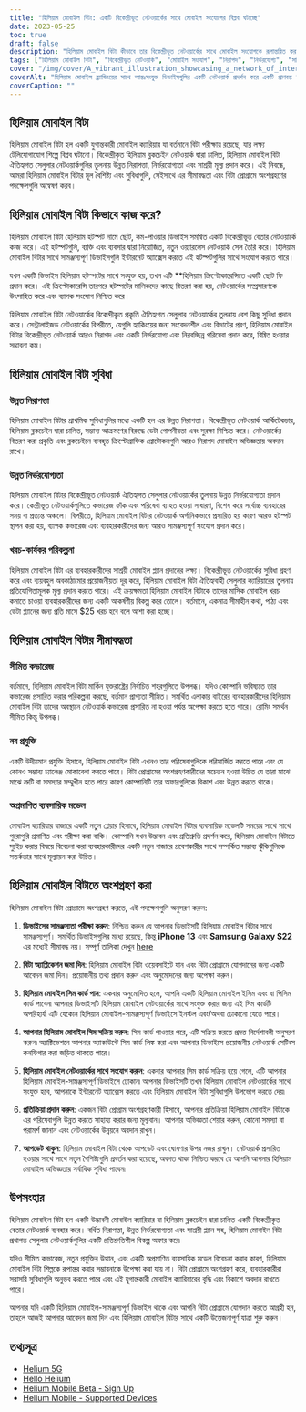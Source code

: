 ```yaml
---
title: "হিলিয়াম মোবাইল বিটা: একটি বিকেন্দ্রীভূত নেটওয়ার্কের সাথে মোবাইল সংযোগের বিপ্লব ঘটাচ্ছে"
date: 2023-05-25
toc: true
draft: false
description: "হিলিয়াম মোবাইল বিটা কীভাবে তার বিকেন্দ্রীভূত নেটওয়ার্কের সাথে মোবাইল সংযোগকে রূপান্তরিত করছে, ব্যবহারকারীদের জন্য নিরাপত্তা, নির্ভরযোগ্যতা এবং সামর্থ্য নিশ্চিত করছে তা আবিষ্কার করুন।"
tags: ["হিলিয়াম মোবাইল বিটা", "বিকেন্দ্রীভূত নেটওয়ার্ক", "মোবাইল সংযোগ", "নিরাপদ", "নির্ভরযোগ্য", "সাশ্রয়ী মূল্যের পরিকল্পনা", "হিলিয়াম হটস্পট", "হিলিয়াম ব্লকচেইন", "বিটা প্রোগ্রাম", "তারবিহীন যোগাযোগ", "সেলুলার নেটওয়ার্ক", "মোবাইল ক্যারিয়ার", "উদ্ভাবন", "প্রযুক্তি", "নেটওয়ার্ক সম্প্রসারণ", "ব্যবহারকারীর প্রতিক্রিয়া", "শিল্প ব্যাহত", "হিলিয়াম মোবাইল-সামঞ্জস্যপূর্ণ ডিভাইস", "আবেদন", "নব প্রযুক্তি"]
cover: "/img/cover/A_vibrant_illustration_showcasing_a_network_of_interconnected_devices.png"
coverAlt: "হিলিয়াম মোবাইল ব্র্যান্ডিংয়ের সাথে আন্তঃসংযুক্ত ডিভাইসগুলির একটি নেটওয়ার্ক প্রদর্শন করে একটি প্রাণবন্ত চিত্র, মোবাইল সংযোগে উদ্ভাবনী এবং বিকেন্দ্রীভূত পদ্ধতির প্রতীক।"
coverCaption: ""
---
```

## হিলিয়াম মোবাইল বিটা

হিলিয়াম মোবাইল বিটা হল একটি যুগান্তকারী মোবাইল ক্যারিয়ার যা বর্তমানে বিটা পরীক্ষায় রয়েছে, যার লক্ষ্য টেলিযোগাযোগ শিল্পে বিপ্লব ঘটানো। বিকেন্দ্রীকৃত হিলিয়াম ব্লকচেইন নেটওয়ার্ক দ্বারা চালিত, হিলিয়াম মোবাইল বিটা ঐতিহ্যগত সেলুলার নেটওয়ার্কগুলির তুলনায় উন্নত নিরাপত্তা, নির্ভরযোগ্যতা এবং সাশ্রয়ী মূল্য প্রদান করে। এই নিবন্ধে, আমরা হিলিয়াম মোবাইল বিটার মূল বৈশিষ্ট্য এবং সুবিধাগুলি, সেইসাথে এর সীমাবদ্ধতা এবং বিটা প্রোগ্রামে অংশগ্রহণের পদক্ষেপগুলি অন্বেষণ করব।

## হিলিয়াম মোবাইল বিটা কিভাবে কাজ করে?

হিলিয়াম মোবাইল বিটা হেলিয়াম হটস্পট নামে ছোট, কম-পাওয়ার ডিভাইস সমন্বিত একটি বিকেন্দ্রীভূত বেতার নেটওয়ার্কে কাজ করে। এই হটস্পটগুলি, ব্যক্তি এবং ব্যবসার দ্বারা নিয়োজিত, নতুন ওয়্যারলেস নেটওয়ার্ক সেল তৈরি করে। হিলিয়াম মোবাইল বিটার সাথে সামঞ্জস্যপূর্ণ ডিভাইসগুলি ইন্টারনেট অ্যাক্সেস করতে এই হটস্পটগুলির সাথে সংযোগ করতে পারে।

যখন একটি ডিভাইস হিলিয়াম হটস্পটের সাথে সংযুক্ত হয়, তখন এটি **হিলিয়াম ক্রিপ্টোকারেন্সিতে একটি ছোট ফি প্রদান করে। এই ক্রিপ্টোকারেন্সি তারপরে হটস্পটের মালিকদের কাছে বিতরণ করা হয়, নেটওয়ার্কের সম্প্রসারণকে উৎসাহিত করে এবং ব্যাপক সংযোগ নিশ্চিত করে।

হিলিয়াম মোবাইল বিটা নেটওয়ার্কের বিকেন্দ্রীকৃত প্রকৃতি ঐতিহ্যগত সেলুলার নেটওয়ার্কের তুলনায় বেশ কিছু সুবিধা প্রদান করে। সেন্ট্রালাইজড নেটওয়ার্কের বিপরীতে, যেগুলি হ্যাকিংয়ের জন্য সংবেদনশীল এবং বিভ্রাটের প্রবণ, হিলিয়াম মোবাইল বিটার বিকেন্দ্রীভূত নেটওয়ার্ক আরও নিরাপদ এবং একটি নির্ভরযোগ্য এবং নিরবচ্ছিন্ন পরিষেবা প্রদান করে, বিঘ্নিত হওয়ার সম্ভাবনা কম।

## হিলিয়াম মোবাইল বিটা সুবিধা

### উন্নত নিরাপত্তা

হিলিয়াম মোবাইল বিটার প্রাথমিক সুবিধাগুলির মধ্যে একটি হল এর উন্নত নিরাপত্তা। বিকেন্দ্রীভূত নেটওয়ার্ক আর্কিটেকচার, হিলিয়াম ব্লকচেইন দ্বারা চালিত, সম্ভাব্য আক্রমণের বিরুদ্ধে ডেটা গোপনীয়তা এবং সুরক্ষা নিশ্চিত করে। নেটওয়ার্কের বিতরণ করা প্রকৃতি এবং ব্লকচেইনে ব্যবহৃত ক্রিপ্টোগ্রাফিক প্রোটোকলগুলি আরও নিরাপদ মোবাইল অভিজ্ঞতায় অবদান রাখে।

### উন্নত নির্ভরযোগ্যতা

হিলিয়াম মোবাইল বিটার বিকেন্দ্রীভূত নেটওয়ার্ক ঐতিহ্যগত সেলুলার নেটওয়ার্কের তুলনায় উন্নত নির্ভরযোগ্যতা প্রদান করে। কেন্দ্রীভূত নেটওয়ার্কগুলিতে কভারেজ ফাঁক এবং পরিষেবা ব্যাহত হওয়া সাধারণ, বিশেষ করে সর্বোচ্চ ব্যবহারের সময় বা প্রত্যন্ত অঞ্চলে। বিপরীতে, হিলিয়াম মোবাইল বিটার নেটওয়ার্ক অর্গানিকভাবে প্রসারিত হয় কারণ আরও হটস্পট স্থাপন করা হয়, ব্যাপক কভারেজ এবং ব্যবহারকারীদের জন্য আরও সামঞ্জস্যপূর্ণ সংযোগ প্রদান করে।

### খরচ-কার্যকর পরিকল্পনা

হিলিয়াম মোবাইল বিটা এর ব্যবহারকারীদের সাশ্রয়ী মোবাইল প্ল্যান প্রদানের লক্ষ্য। বিকেন্দ্রীভূত নেটওয়ার্কের সুবিধা গ্রহণ করে এবং ব্যয়বহুল অবকাঠামোর প্রয়োজনীয়তা দূর করে, হিলিয়াম মোবাইল বিটা ঐতিহ্যবাহী সেলুলার ক্যারিয়ারের তুলনায় প্রতিযোগিতামূলক মূল্য প্রদান করতে পারে। এই ক্রয়ক্ষমতা হিলিয়াম মোবাইল বিটাকে তাদের মাসিক মোবাইল খরচ কমাতে চাওয়া ব্যবহারকারীদের জন্য একটি আকর্ষণীয় বিকল্প করে তোলে। বর্তমানে, একমাত্র সীমাহীন কথা, পাঠ্য এবং ডেটা প্ল্যানের জন্য প্রতি মাসে $25 খরচ হবে বলে আশা করা হচ্ছে।

## হিলিয়াম মোবাইল বিটার সীমাবদ্ধতা

### সীমিত কভারেজ

বর্তমানে, হিলিয়াম মোবাইল বিটা মার্কিন যুক্তরাষ্ট্রের নির্বাচিত শহরগুলিতে উপলব্ধ। যদিও কোম্পানি ভবিষ্যতে তার কভারেজ প্রসারিত করার পরিকল্পনা করছে, বর্তমান প্রাপ্যতা সীমিত। সমর্থিত এলাকার বাইরের ব্যবহারকারীদের হিলিয়াম মোবাইল বিটা তাদের অবস্থানে নেটওয়ার্ক কভারেজ প্রসারিত না হওয়া পর্যন্ত অপেক্ষা করতে হতে পারে। রোমিং সমর্থন সীমিত কিন্তু উপলব্ধ।

### নব প্রযুক্তি

একটি উদীয়মান প্রযুক্তি হিসাবে, হিলিয়াম মোবাইল বিটা এখনও তার পরিষেবাগুলিকে পরিমার্জিত করতে পারে এবং যে কোনও সম্ভাব্য চ্যালেঞ্জ মোকাবেলা করতে পারে। বিটা প্রোগ্রামের অংশগ্রহণকারীদের সচেতন হওয়া উচিত যে তারা মাঝে মাঝে ত্রুটি বা সমস্যার সম্মুখীন হতে পারে কারণ কোম্পানিটি তার অফারগুলিকে বিকাশ এবং উন্নত করতে থাকে।

### অপ্রমাণিত ব্যবসায়িক মডেল

মোবাইল ক্যারিয়ার বাজারে একটি নতুন প্লেয়ার হিসাবে, হিলিয়াম মোবাইল বিটার ব্যবসায়িক মডেলটি সময়ের সাথে সাথে পুরোপুরি প্রমাণিত এবং পরীক্ষা করা বাকি। কোম্পানি যখন উদ্ভাবন এবং প্রতিশ্রুতি প্রদর্শন করে, হিলিয়াম মোবাইল বিটাতে স্যুইচ করার বিষয়ে বিবেচনা করা ব্যবহারকারীদের একটি নতুন বাজারে প্রবেশকারীর সাথে সম্পর্কিত সম্ভাব্য ঝুঁকিগুলিকে সতর্কতার সাথে মূল্যায়ন করা উচিত।

## হিলিয়াম মোবাইল বিটাতে অংশগ্রহণ করা

হিলিয়াম মোবাইল বিটা প্রোগ্রামে অংশগ্রহণ করতে, এই পদক্ষেপগুলি অনুসরণ করুন:

1. **ডিভাইসের সামঞ্জস্যতা পরীক্ষা করুন**: নিশ্চিত করুন যে আপনার ডিভাইসটি হিলিয়াম মোবাইল বিটার সাথে সামঞ্জস্যপূর্ণ। সমর্থিত ডিভাইসগুলির মধ্যে রয়েছে, কিন্তু **iPhone 13** এবং **Samsung Galaxy S22** এর মধ্যেই সীমাবদ্ধ নয়। সম্পূর্ণ তালিকা দেখুন [here](https://support.hellohelium.com/en/articles/7240207-supported-devices)

2. **বিটা অ্যাপ্লিকেশন জমা দিন**: হিলিয়াম মোবাইল বিটা ওয়েবসাইটে যান এবং বিটা প্রোগ্রামে যোগদানের জন্য একটি আবেদন জমা দিন। প্রয়োজনীয় তথ্য প্রদান করুন এবং অনুমোদনের জন্য অপেক্ষা করুন।

3. **হিলিয়াম মোবাইল সিম কার্ড পান**: একবার অনুমোদিত হলে, আপনি একটি হিলিয়াম মোবাইল ইসিম এবং বা পিসিম কার্ড পাবেন৷ আপনার ডিভাইসটি হিলিয়াম মোবাইল নেটওয়ার্কের সাথে সংযুক্ত করার জন্য এই সিম কার্ডটি অপরিহার্য৷ এটি যেকোন হিলিয়াম মোবাইল-সামঞ্জস্যপূর্ণ ডিভাইসে ইনস্টল এবং/অথবা ঢোকানো যেতে পারে।

4. **আপনার হিলিয়াম মোবাইল সিম সক্রিয় করুন**: সিম কার্ড পাওয়ার পরে, এটি সক্রিয় করতে প্রদত্ত নির্দেশাবলী অনুসরণ করুন৷ অ্যাক্টিভেশনে আপনার অ্যাকাউন্টে সিম কার্ড লিঙ্ক করা এবং আপনার ডিভাইসে প্রয়োজনীয় নেটওয়ার্ক সেটিংস কনফিগার করা জড়িত থাকতে পারে।

5. **হিলিয়াম মোবাইল নেটওয়ার্কের সাথে সংযোগ করুন**: একবার আপনার সিম কার্ড সক্রিয় হয়ে গেলে, এটি আপনার হিলিয়াম মোবাইল-সামঞ্জস্যপূর্ণ ডিভাইসে ঢোকান৷ আপনার ডিভাইসটি তখন হিলিয়াম মোবাইল নেটওয়ার্কের সাথে সংযুক্ত হবে, আপনাকে ইন্টারনেট অ্যাক্সেস করতে এবং হিলিয়াম মোবাইল বিটা সুবিধাগুলি উপভোগ করতে দেয়৷

6. **প্রতিক্রিয়া প্রদান করুন**: একজন বিটা প্রোগ্রাম অংশগ্রহণকারী হিসাবে, আপনার প্রতিক্রিয়া হিলিয়াম মোবাইল বিটাকে এর পরিষেবাগুলি উন্নত করতে সাহায্য করার জন্য মূল্যবান। আপনার অভিজ্ঞতা শেয়ার করুন, কোনো সমস্যা বা পরামর্শ জানান এবং নেটওয়ার্কের উন্নয়নে অবদান রাখুন।

7. **আপডেট থাকুন**: হিলিয়াম মোবাইল বিটা থেকে আপডেট এবং ঘোষণার উপর নজর রাখুন। নেটওয়ার্ক প্রসারিত হওয়ার সাথে সাথে নতুন বৈশিষ্ট্যগুলি প্রবর্তন করা হয়েছে, অবগত থাকা নিশ্চিত করবে যে আপনি আপনার হিলিয়াম মোবাইল অভিজ্ঞতার সর্বাধিক সুবিধা পাবেন৷

## উপসংহার

হিলিয়াম মোবাইল বিটা হল একটি উদ্ভাবনী মোবাইল ক্যারিয়ার যা হিলিয়াম ব্লকচেইন দ্বারা চালিত একটি বিকেন্দ্রীকৃত বেতার নেটওয়ার্ক ব্যবহার করে। বর্ধিত নিরাপত্তা, উন্নত নির্ভরযোগ্যতা এবং সাশ্রয়ী প্ল্যান সহ, হিলিয়াম মোবাইল বিটা প্রথাগত সেলুলার নেটওয়ার্কগুলির একটি প্রতিশ্রুতিশীল বিকল্প অফার করে৷

যদিও সীমিত কভারেজ, নতুন প্রযুক্তির উত্থান, এবং একটি অপ্রমাণিত ব্যবসায়িক মডেল বিবেচনা করার কারণ, হিলিয়াম মোবাইল বিটা শিল্পকে রূপান্তর করার সম্ভাবনাকে উপেক্ষা করা যায় না। বিটা প্রোগ্রামে অংশগ্রহণ করে, ব্যবহারকারীরা সরাসরি সুবিধাগুলি অনুভব করতে পারে এবং এই যুগান্তকারী মোবাইল ক্যারিয়ারের বৃদ্ধি এবং বিকাশে অবদান রাখতে পারে।

আপনার যদি একটি হিলিয়াম মোবাইল-সামঞ্জস্যপূর্ণ ডিভাইস থাকে এবং আপনি বিটা প্রোগ্রামে যোগদান করতে আগ্রহী হন, তাহলে আজই আপনার আবেদন জমা দিন এবং হিলিয়াম মোবাইল বিটার সাথে একটি উত্তেজনাপূর্ণ যাত্রা শুরু করুন।

## তথ্যসূত্র

- [Helium 5G](https://www.helium.com/5G)
- [Hello Helium](https://hellohelium.com/)
- [Helium Mobile Beta - Sign Up](https://hellohelium.com/waitlist)
- [Helium Mobile - Supported Devices](https://support.hellohelium.com/en/articles/7240207-supported-devices)

